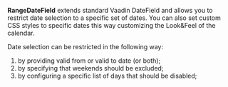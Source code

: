 **RangeDateField** extends standard Vaadin DateField and allows you to restrict date selection to a specific set of dates. You can also set custom CSS styles to specific dates this way customizing the Look&Feel of the calendar.

Date selection can be restricted in the following way:
  1. by providing valid from or valid to date (or both);
  1. by specifying that weekends should be excluded;
  1. by configuring a specific list of days that should be disabled;
